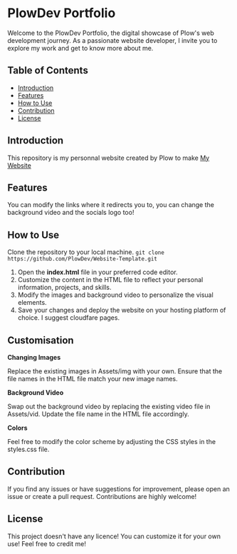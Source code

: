 # PlowDev Portfolio
Welcome to the PlowDev Portfolio, the digital showcase of Plow's web development journey. As a passionate website developer, I invite you to explore my work and get to know more about me.

## Table of Contents
- [Introduction](https://github.com/PlowDev/Website-Template?tab=readme-ov-file#introdution)
- [Features](https://github.com/PlowDev/Website-Template?tab=readme-ov-file#features)
- [How to Use](https://github.com/PlowDev/Website-Template?tab=readme-ov-file#how-to-use)
- [Contribution](https://github.com/PlowDev/Website-Template?tab=readme-ov-file#contribution)
- [License](https://github.com/PlowDev/Website-Template?tab=readme-ov-file#license)

## Introduction
This repository is my personnal website created by Plow to make [My Website](https://plow.is-a.dev)

## Features
You can modify the links where it redirects you to, you can change the background video and the socials logo too!

## How to Use
Clone the repository to your local machine.
```git clone https://github.com/PlowDev/Website-Template.git```
1. Open the **index.html** file in your preferred code editor.
2. Customize the content in the HTML file to reflect your personal information, projects, and skills.
3. Modify the images and background video to personalize the visual elements.
4. Save your changes and deploy the website on your hosting platform of choice. I suggest cloudfare pages.

## Customisation
**Changing Images**

Replace the existing images in Assets/img with your own. Ensure that the file names in the HTML file match your new image names.

**Background Video**

Swap out the background video by replacing the existing video file in Assets/vid. Update the file name in the HTML file accordingly.

**Colors**

Feel free to modify the color scheme by adjusting the CSS styles in the styles.css file.

## Contribution
If you find any issues or have suggestions for improvement, please open an issue or create a pull request. Contributions are highly welcome!

## License
This project doesn't have any licence! You can customize it for your own use! 
Feel free to credit me!
